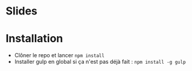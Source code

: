 Slides
======

# Installation

- Clôner le repo et lancer `npm install`
- Installer gulp en global si ça n'est pas déjà fait : `npm install -g gulp`
